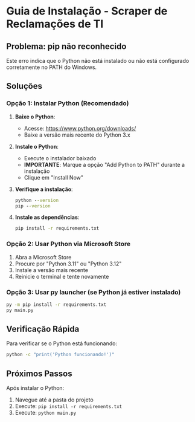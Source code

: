 # Guia de Instalação - Scraper de Reclamações de TI

## Problema: pip não reconhecido

Este erro indica que o Python não está instalado ou não está configurado corretamente no PATH do Windows.

## Soluções

### Opção 1: Instalar Python (Recomendado)

1. **Baixe o Python**:
   - Acesse: https://www.python.org/downloads/
   - Baixe a versão mais recente do Python 3.x

2. **Instale o Python**:
   - Execute o instalador baixado
   - **IMPORTANTE**: Marque a opção "Add Python to PATH" durante a instalação
   - Clique em "Install Now"

3. **Verifique a instalação**:
   ```cmd
   python --version
   pip --version
   ```

4. **Instale as dependências**:
   ```cmd
   pip install -r requirements.txt
   ```

### Opção 2: Usar Python via Microsoft Store

1. Abra a Microsoft Store
2. Procure por "Python 3.11" ou "Python 3.12"
3. Instale a versão mais recente
4. Reinicie o terminal e tente novamente

### Opção 3: Usar py launcher (se Python já estiver instalado)

```cmd
py -m pip install -r requirements.txt
py main.py
```

## Verificação Rápida

Para verificar se o Python está funcionando:

```cmd
python -c "print('Python funcionando!')"
```

## Próximos Passos

Após instalar o Python:

1. Navegue até a pasta do projeto
2. Execute: `pip install -r requirements.txt`
3. Execute: `python main.py`